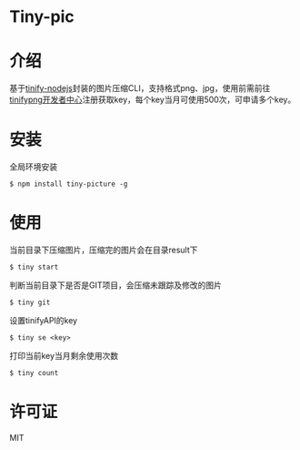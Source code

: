 
# Tiny-pic
# 介绍
基于[tinify-nodejs](https://github.com/tinify/tinify-nodejs)封装的图片压缩CLI，支持格式png、jpg，使用前需前往[tinifypng开发者中心](https://tinypng.com/developers)注册获取key，每个key当月可使用500次，可申请多个key。
# 安装

全局环境安装

    $ npm install tiny-picture -g


# 使用

当前目录下压缩图片，压缩完的图片会在目录result下

    $ tiny start

 判断当前目录下是否是GIT项目，会压缩未跟踪及修改的图片

    $ tiny git

设置tinifyAPI的key

    $ tiny se <key>

 打印当前key当月剩余使用次数

    $ tiny count
# 许可证
MIT
